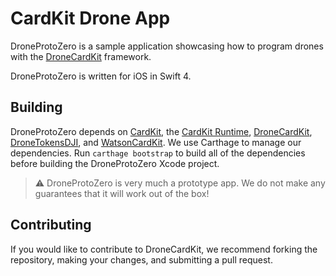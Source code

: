 # CardKit Drone App

DroneProtoZero is a sample application showcasing how to program drones with the [DroneCardKit](https://github.com/CardKit/cardkit-drone) framework.

DroneProtoZero is written for iOS in Swift 4.

## Building

DroneProtoZero depends on [CardKit](https://github.com/CardKit/cardkit), the [CardKit Runtime](https://github.com/CardKit/cardkit-runtime), [DroneCardKit](https://github.com/CardKit/cardkit-drone), [DroneTokensDJI](https://github.com/CardKit/cardkit-drone-dji), and [WatsonCardKit](https://github.com/CardKit/cardkit-watson). We use Carthage to manage our dependencies. Run `carthage bootstrap` to build all of the dependencies before building the DroneProtoZero Xcode project.

> ⚠️ DroneProtoZero is very much a prototype app. We do not make any guarantees that it will work out of the box!

## Contributing

If you would like to contribute to DroneCardKit, we recommend forking the repository, making your changes, and submitting a pull request.

